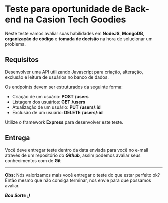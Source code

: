 # Teste para oportunidade de Back-end na Casion Tech Goodies

Neste teste vamos avaliar suas habilidades em **NodeJS**, **MongoDB**, **organização de código** e **tomada de decisão** na hora de solucionar um problema.

## Requisitos

Desenvolver uma API utilizando Javascript para criação, alteração, exclusão e leitura de usuários no banco de dados.

Os endpoints devem ser estruturados da seguinte forma:

- Criação de um usuário: **POST** **/users**
- Listagem dos usuários: **GET** **/users**
- Atualização de um usuário: **PUT** **/users/:id**
- Exclusão de um usuário: **DELETE** **/users/:id**

Utilize o framework **Express** para desenvolver este teste.

## Entrega

Você deve entregar teste dentro da data enviada para você no e-mail através de um repositório do ***Github***, assim podemos avaliar seus conhecimentos com de **Git**

<hr>

**Obs:** Nós valorizamos mais você entregar o teste do que estar perfeito ok? Então mesmo que não consiga terminar, nos envie para que possamos avaliar.

***Boa Sorte ;)***